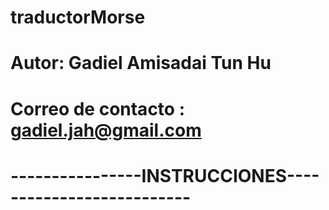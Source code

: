# traductorMorse
# Autor: Gadiel Amisadai Tun Hu
# Correo de contacto : gadiel.jah@gmail.com
# ----------------INSTRUCCIONES--------------------------
# 
